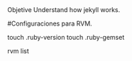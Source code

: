 
##

Objetive
Understand how jekyll works.



#Configuraciones para RVM.

touch .ruby-version
touch .ruby-gemset

rvm list